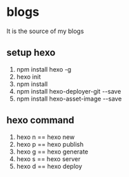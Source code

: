 # blogs

It is the source of my blogs


## setup hexo

1. npm install hexo -g
1. hexo init
1. npm install
1. npm install hexo-deployer-git --save
1. npm install hexo-asset-image --save 

## hexo command
1. hexo n == hexo new
1. hexo p == hexo publish
1. hexo g == hexo generate
1. hexo s == hexo server
1. hexo d == hexo deploy

